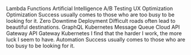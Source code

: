 Lambda Functions Artificial Intelligence A/B Testing UX Optimization Optimization Success usually comes to those who are too busy to be looking for it. Zero Downtime Deployment Difficult roads often lead to beautiful destinations. GraphQL Kubernetes Message Queue Cloud API Gateway
API Gateway Kubernetes I find that the harder I work, the more luck I seem to have. Automation Success usually comes to those who are too busy to be looking for it.
